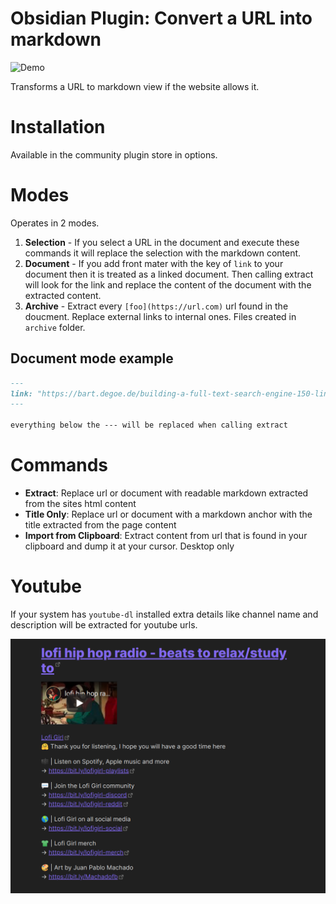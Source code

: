 # Obsidian Plugin: Convert a URL into markdown

![Demo](images/demo-extract-url.gif)

Transforms a URL to markdown view if the website allows it.

# Installation

Available in the community plugin store in options.

# Modes

Operates in 2 modes.

1. **Selection** - If you select a URL in the document and execute these commands it will replace the selection with the markdown content.
2. **Document** - If you add front mater with the key of `link` to your document then it is treated as a linked document. Then calling extract will look for the link and replace the content of the document with the extracted content.
3. **Archive** - Extract every `[foo](https://url.com)` url found in the doucment. Replace external links to internal ones. Files created in `archive` folder.

## Document mode example

```markdown
---
link: "https://bart.degoe.de/building-a-full-text-search-engine-150-lines-of-code/"
---

everything below the --- will be replaced when calling extract
```

# Commands

- **Extract**: Replace url or document with readable markdown extracted from the sites html content
- **Title Only**: Replace url or document with a markdown anchor with the title extracted from the page content
- **Import from Clipboard**: Extract content from url that is found in your clipboard and dump it at your cursor. Desktop only

# Youtube

If your system has `youtube-dl` installed extra details like channel name and description will be extracted for youtube urls.

![youtube](images/youtube.png)
